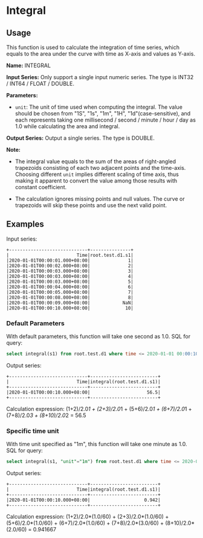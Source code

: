 # Integral

## Usage

This function is used to calculate the integration of time series, 
which equals to the area under the curve with time as X-axis and values as Y-axis.

**Name:** INTEGRAL

**Input Series:** Only support a single input numeric series. The type is INT32 / INT64 / FLOAT / DOUBLE.

**Parameters:**

+ `unit`: The unit of time used when computing the integral. 
  The value should be chosen from "1S", "1s", "1m", "1H", "1d"(case-sensitive), 
  and each represents taking one millisecond / second / minute / hour / day as 1.0 while calculating the area and integral.

**Output Series:** Output a single series. The type is DOUBLE.

**Note:**

+ The integral value equals to the sum of the areas of right-angled trapezoids consisting of each two adjacent points and the time-axis. 
Choosing different `unit` implies different scaling of time axis, thus making it apparent to convert the value among those results with constant coefficient.
  
+ The calculation ignores missing points and null values. The curve or trapezoids will skip these points and use the next valid point.

## Examples

Input series:
```
+-----------------------------+---------------+
|                         Time|root.test.d1.s1|
|2020-01-01T00:00:01.000+08:00|              1|
|2020-01-01T00:00:02.000+08:00|              2|
|2020-01-01T00:00:03.000+08:00|              3|
|2020-01-01T00:00:03.000+08:00|              4|
|2020-01-01T00:00:03.000+08:00|              5|
|2020-01-01T00:00:04.000+08:00|              6|
|2020-01-01T00:00:05.000+08:00|              7|
|2020-01-01T00:00:08.000+08:00|              8|
|2020-01-01T00:00:09.000+08:00|            NaN|
|2020-01-01T00:00:10.000+08:00|             10|
```

### Default Parameters

With default parameters, this function will take one second as 1.0. SQL for query:

```sql
select integral(s1) from root.test.d1 where time <= 2020-01-01 00:00:10
```

Output series:
```
+-----------------------------+-------------------------+
|                         Time|integral(root.test.d1.s1)|
+-----------------------------+-------------------------+
|2020-01-01T00:00:10.000+08:00|                     56.5|
+-----------------------------+-------------------------+
```

Calculation expression: (1+2)/2.0*1 + (2+3)/2.0*1 + (5+6)/2.0*1 + (6+7)/2.0*1 + (7+8)/2.0*3 + (8+10)/2.0*2 = 56.5

### Specific time unit

With time unit specified as "1m", this function will take one minute as 1.0. SQL for query:

```sql
select integral(s1, "unit"="1m") from root.test.d1 where time <= 2020-01-01 00:00:10
```

Output series:
```
+-----------------------------+-------------------------+
|                         Time|integral(root.test.d1.s1)|
+-----------------------------+-------------------------+
|2020-01-01T00:00:10.000+08:00|                    0.942|
+-----------------------------+-------------------------+
```

Calculation expression: (1+2)/2.0*(1.0/60) + (2+3)/2.0*(1.0/60) + (5+6)/2.0*(1.0/60) + (6+7)/2.0*(1.0/60) + (7+8)/2.0*(3.0/60) + (8+10)/2.0*(2.0/60) = 0.941667

